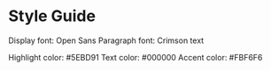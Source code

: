 # Style Guide

Display font: Open Sans
Paragraph font: Crimson text

Highlight color: #5EBD91
Text color: #000000
Accent color: #FBF6F6